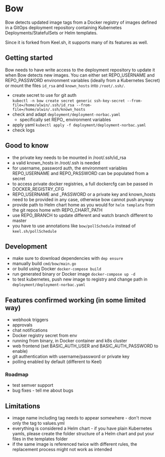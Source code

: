 
# Bow

Bow detects updated image tags from a Docker registry of images defined in a GitOps deployment repository
containing Kubernetes Deployments/StatefulSets or Helm templates.

Since it is forked from Keel.sh, it supports many of its features as well.

## Getting started

Bow needs to have write access to the deployment repository to update it when Bow detects new
images. You can either set REPO_USERNAME and REPO_PASSWORD environment variables (ideally from a Kubernetes Secret)
or mount the files `id_rsa` and `known_hosts` into `/root/.ssh/`.

- create secret to use for git auth  
`kubectl -n bow create secret generic ssh-key-secret --from-file=/home/alwin/.ssh/id_rsa --from-file=/home/alwin/.ssh/known_hosts`
- check and adapt `deployment/deployment-norbac.yaml`
    - specifically set REPO_ environment variables
- apply yaml `kubectl apply -f deployment/deployment-norbac.yaml`
- check logs


## Good to know
- the private key needs to be mounted in /root/.ssh/id_rsa
- a valid known_hosts in /root/.ssh is needed
- for username, password auth, the environment variables REPO_USERNAME and REPO_PASSWORD can be
populated from a secret
- to access private docker registries, a full dockercfg can be passed in DOCKER_REGISTRY_CFG
- REPO_USERNAME and _PASSWORD or a private key and known_hosts need to be provided in any case, otherwise
bow cannot push anyway
- provide path to Helm chart home as you would for `helm template` from the git repos home with
REPO_CHART_PATH
- use REPO_BRANCH to update different and watch branch different to master
- you have to use annotations like `bow/pollSchedule` instead of `keel.sh/pollSchedule`

## Development
- make sure to download dependencies with `dep ensure`
- manually build `cmd/bow/main.go`
- or build using Docker `docker-compose build`
- run generated binary or Docker image `docker-compose up -d`
- to test kubernetes, push new image to registry and change path in `deployment/deployment-norbac.yaml`

## Features confirmed working (in some limited way)
- webhook triggers
- approvals
- chat notifications
- Docker registry secret from env
- running from binary, in Docker container and k8s cluster
- web frontend (set BASIC_AUTH_USER and BASIC_AUTH_PASSWORD to enable)
- git authentication with username/password or private key
- polling enabled by default (different to Keel)

### Roadmap
- test semver support
- bug fixes - tell me about bugs

## Limitations
- image name including tag needs to appear somewhere - don't move only the tag to values.yml
- everything is considered a Helm chart - if you have plain Kubernetes yamls, 
please create the folder structure of a Helm chart and put your files in the templates folder
- if the same image is referenced twice with different rules, the replacement process might
not work as intended